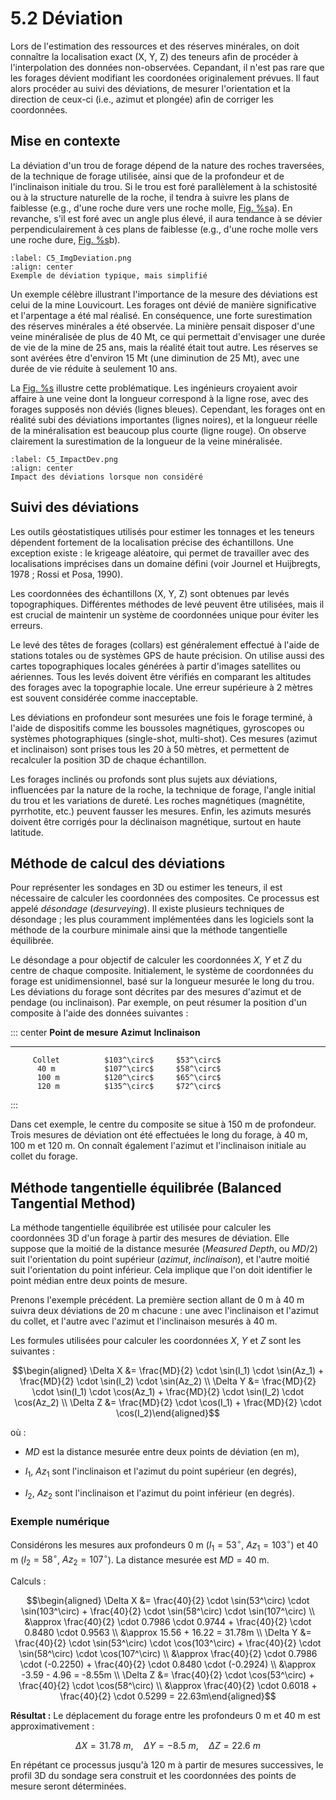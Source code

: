 # 5.2 Déviation

Lors de l'estimation des ressources et des réserves minérales, on doit
connaître la localisation exact (X, Y, Z) des teneurs afin de procéder à
l'interpolation des données non-observées. Cepandant, il n'est pas rare
que les forages dévient modifiant les coordonées originalement prévues.
Il faut alors procéder au suivi des déviations, de mesurer l'orientation
et la direction de ceux-ci (i.e., azimut et plongée) afin de corriger
les coordonnées.

## Mise en contexte

La déviation d'un trou de forage dépend de la nature des roches
traversées, de la technique de forage utilisée, ainsi que de la
profondeur et de l'inclinaison initiale du trou. Si le trou est foré
parallèlement à la schistosité ou à la structure naturelle de la roche,
il tendra à suivre les plans de faiblesse (e.g., d'une roche dure vers
une roche molle, [Fig. %s](#Chap5_ImgDeviation.png)a). En revanche, s'il est foré avec un angle
plus élevé, il aura tendance à se dévier perpendiculairement à ces plans
de faiblesse (e.g., d'une roche molle vers une roche dure,
[Fig. %s](#C5_ImgDeviation.png)b).

```{figure} images/C5_ImgDeviation.png
:label: C5_ImgDeviation.png
:align: center 
Exemple de déviation typique, mais simplifié
```

Un exemple célèbre illustrant l'importance de la mesure des déviations
est celui de la mine Louvicourt. Les forages ont dévié de manière
significative et l'arpentage a été mal réalisé. En conséquence, une
forte surestimation des réserves minérales a été observée. La minière
pensait disposer d'une veine minéralisée de plus de 40 Mt, ce qui
permettait d'envisager une durée de vie de la mine de 25 ans, mais la
réalité était tout autre. Les réserves se sont avérées être d'environ 15
Mt (une diminution de 25 Mt), avec une durée de vie réduite à seulement
10 ans.

La [Fig. %s](#C5_ImpactDev.png) illustre cette problématique. Les
ingénieurs croyaient avoir affaire à une veine dont la longueur
correspond à la ligne rose, avec des forages supposés non déviés (lignes
bleues). Cependant, les forages ont en réalité subi des déviations
importantes (lignes noires), et la longueur réelle de la minéralisation
est beaucoup plus courte (ligne rouge). On observe clairement la
surestimation de la longueur de la veine minéralisée.

```{figure} images/C5_ImpactDev.png
:label: C5_ImpactDev.png
:align: center 
Impact des déviations lorsque non considéré
```
## Suivi des déviations

Les outils géostatistiques utilisés pour estimer les tonnages et les
teneurs dépendent fortement de la localisation précise des échantillons.
Une exception existe : le krigeage aléatoire, qui permet de travailler
avec des localisations imprécises dans un domaine défini (voir Journel
et Huijbregts, 1978 ; Rossi et Posa, 1990).

Les coordonnées des échantillons (X, Y, Z) sont obtenues par levés
topographiques. Différentes méthodes de levé peuvent être utilisées,
mais il est crucial de maintenir un système de coordonnées unique pour
éviter les erreurs.

Le levé des têtes de forages (collars) est généralement effectué à
l'aide de stations totales ou de systèmes GPS de haute précision. On
utilise aussi des cartes topographiques locales générées à partir
d'images satellites ou aériennes. Tous les levés doivent être vérifiés
en comparant les altitudes des forages avec la topographie locale. Une
erreur supérieure à 2 mètres est souvent considérée comme inacceptable.

Les déviations en profondeur sont mesurées une fois le forage terminé, à
l'aide de dispositifs comme les boussoles magnétiques, gyroscopes ou
systèmes photographiques (single-shot, multi-shot). Ces mesures (azimut
et inclinaison) sont prises tous les 20 à 50 mètres, et permettent de
recalculer la position 3D de chaque échantillon.

Les forages inclinés ou profonds sont plus sujets aux déviations,
influencées par la nature de la roche, la technique de forage, l'angle
initial du trou et les variations de dureté. Les roches magnétiques
(magnétite, pyrrhotite, etc.) peuvent fausser les mesures. Enfin, les
azimuts mesurés doivent être corrigés pour la déclinaison magnétique,
surtout en haute latitude.

## Méthode de calcul des déviations

Pour représenter les sondages en 3D ou estimer les teneurs, il est
nécessaire de calculer les coordonnées des composites. Ce processus est
appelé *désondage* (*desurveying*). Il existe plusieurs techniques de
désondage ; les plus couramment implémentées dans les logiciels sont la
méthode de la courbure minimale ainsi que la méthode tangentielle
équilibrée.

Le désondage a pour objectif de calculer les coordonnées $X$, $Y$ et $Z$
du centre de chaque composite. Initialement, le système de coordonnées
du forage est unidimensionnel, basé sur la longueur mesurée le long du
trou. Les déviations du forage sont décrites par des mesures d'azimut et
de pendage (ou inclinaison). Par exemple, on peut résumer la position
d'un composite à l'aide des données suivantes :

::: center
   **Point de mesure**   **Azimut**    **Inclinaison**
  --------------------- ------------- -----------------
         Collet          $103^\circ$     $53^\circ$
          40 m           $107^\circ$     $58^\circ$
          100 m          $120^\circ$     $65^\circ$
          120 m          $135^\circ$     $72^\circ$
:::

Dans cet exemple, le centre du composite se situe à 150 m de profondeur.
Trois mesures de déviation ont été effectuées le long du forage, à 40 m,
100 m et 120 m. On connaît également l'azimut et l'inclinaison initiale
au collet du forage.

## Méthode tangentielle équilibrée (Balanced Tangential Method)

La méthode tangentielle équilibrée est utilisée pour calculer les
coordonnées 3D d'un forage à partir des mesures de déviation. Elle
suppose que la moitié de la distance mesurée (*Measured Depth*, ou
$MD/2$) suit l'orientation du point supérieur (*azimut*, *inclinaison*),
et l'autre moitié suit l'orientation du point inférieur. Cela implique
que l'on doit identifier le point médian entre deux points de mesure.

Prenons l'exemple précédent. La première section allant de 0 m à 40 m
suivra deux déviations de 20 m chacune : une avec l'inclinaison et
l'azimut du collet, et l'autre avec l'azimut et l'inclinaison mesurés à
40 m.

Les formules utilisées pour calculer les coordonnées $X$, $Y$ et $Z$
sont les suivantes :

$$\begin{aligned}
\Delta X &= \frac{MD}{2} \cdot \sin(I_1) \cdot \sin(Az_1) + \frac{MD}{2} \cdot \sin(I_2) \cdot \sin(Az_2) \\
\Delta Y &= \frac{MD}{2} \cdot \sin(I_1) \cdot \cos(Az_1) + \frac{MD}{2} \cdot \sin(I_2) \cdot \cos(Az_2) \\
\Delta Z &= \frac{MD}{2} \cdot \cos(I_1) + \frac{MD}{2} \cdot \cos(I_2)\end{aligned}$$

où :

-   $MD$ est la distance mesurée entre deux points de déviation (en m),

-   $I_1$, $Az_1$ sont l'inclinaison et l'azimut du point supérieur (en
    degrés),

-   $I_2$, $Az_2$ sont l'inclinaison et l'azimut du point inférieur (en
    degrés).

### Exemple numérique

Considérons les mesures aux profondeurs 0 m ($I_1 = 53^\circ$,
$Az_1 = 103^\circ$) et 40 m ($I_2 = 58^\circ$, $Az_2 = 107^\circ$). La
distance mesurée est $MD = 40$ m.

Calculs :

$$\begin{aligned}
\Delta X &= \frac{40}{2} \cdot \sin(53^\circ) \cdot \sin(103^\circ) + \frac{40}{2} \cdot \sin(58^\circ) \cdot \sin(107^\circ) \\
        &\approx \frac{40}{2} \cdot 0.7986 \cdot 0.9744 + \frac{40}{2} \cdot 0.8480 \cdot 0.9563 \\
        &\approx 15.56 + 16.22 = 31.78m \\
\Delta Y &= \frac{40}{2} \cdot \sin(53^\circ) \cdot \cos(103^\circ) + \frac{40}{2} \cdot \sin(58^\circ) \cdot \cos(107^\circ) \\
        &\approx \frac{40}{2} \cdot 0.7986 \cdot (-0.2250) + \frac{40}{2} \cdot 0.8480 \cdot (-0.2924) \\
        &\approx -3.59 - 4.96 = -8.55m \\
\Delta Z &= \frac{40}{2} \cdot \cos(53^\circ) + \frac{40}{2} \cdot \cos(58^\circ) \\
        &\approx \frac{40}{2} \cdot 0.6018 + \frac{40}{2} \cdot 0.5299 = 22.63m\end{aligned}$$

**Résultat :** Le déplacement du forage entre les profondeurs 0 m et 40
m est approximativement :

$$\Delta X = \SI{31.78}{m}, \quad \Delta Y = \SI{-8.5}{m}, \quad \Delta Z = \SI{22.6}{m}$$

En répétant ce processus jusqu'à 120 m à partir de mesures successives,
le profil 3D du sondage sera construit et les coordonnées des points de
mesure seront déterminées.

